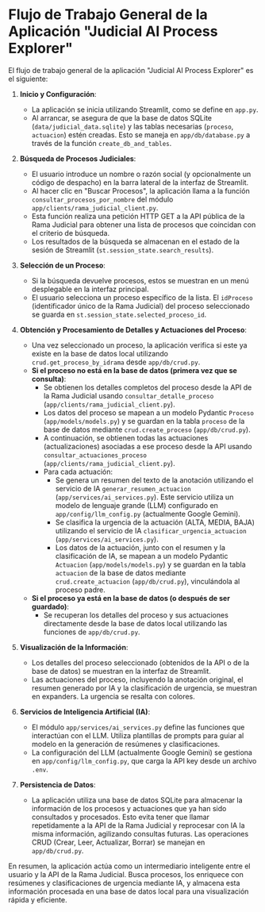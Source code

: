 # Flujo de Trabajo General de la Aplicación "Judicial AI Process Explorer"

El flujo de trabajo general de la aplicación "Judicial AI Process Explorer" es el siguiente:

1.  **Inicio y Configuración**:
    *   La aplicación se inicia utilizando Streamlit, como se define en `app.py`.
    *   Al arrancar, se asegura de que la base de datos SQLite (`data/judicial_data.sqlite`) y las tablas necesarias (`proceso`, `actuacion`) estén creadas. Esto se maneja en `app/db/database.py` a través de la función `create_db_and_tables`.

2.  **Búsqueda de Procesos Judiciales**:
    *   El usuario introduce un nombre o razón social (y opcionalmente un código de despacho) en la barra lateral de la interfaz de Streamlit.
    *   Al hacer clic en "Buscar Procesos", la aplicación llama a la función `consultar_procesos_por_nombre` del módulo `app/clients/rama_judicial_client.py`.
    *   Esta función realiza una petición HTTP GET a la API pública de la Rama Judicial para obtener una lista de procesos que coincidan con el criterio de búsqueda.
    *   Los resultados de la búsqueda se almacenan en el estado de la sesión de Streamlit (`st.session_state.search_results`).

3.  **Selección de un Proceso**:
    *   Si la búsqueda devuelve procesos, estos se muestran en un menú desplegable en la interfaz principal.
    *   El usuario selecciona un proceso específico de la lista. El `idProceso` (identificador único de la Rama Judicial) del proceso seleccionado se guarda en `st.session_state.selected_proceso_id`.

4.  **Obtención y Procesamiento de Detalles y Actuaciones del Proceso**:
    *   Una vez seleccionado un proceso, la aplicación verifica si este ya existe en la base de datos local utilizando `crud.get_proceso_by_idrama` desde `app/db/crud.py`.
    *   **Si el proceso no está en la base de datos (primera vez que se consulta)**:
        *   Se obtienen los detalles completos del proceso desde la API de la Rama Judicial usando `consultar_detalle_proceso` (`app/clients/rama_judicial_client.py`).
        *   Los datos del proceso se mapean a un modelo Pydantic `Proceso` (`app/models/models.py`) y se guardan en la tabla `proceso` de la base de datos mediante `crud.create_proceso` (`app/db/crud.py`).
        *   A continuación, se obtienen todas las actuaciones (actualizaciones) asociadas a ese proceso desde la API usando `consultar_actuaciones_proceso` (`app/clients/rama_judicial_client.py`).
        *   Para cada actuación:
            *   Se genera un resumen del texto de la anotación utilizando el servicio de IA `generar_resumen_actuacion` (`app/services/ai_services.py`). Este servicio utiliza un modelo de lenguaje grande (LLM) configurado en `app/config/llm_config.py` (actualmente Google Gemini).
            *   Se clasifica la urgencia de la actuación (ALTA, MEDIA, BAJA) utilizando el servicio de IA `clasificar_urgencia_actuacion` (`app/services/ai_services.py`).
            *   Los datos de la actuación, junto con el resumen y la clasificación de IA, se mapean a un modelo Pydantic `Actuacion` (`app/models/models.py`) y se guardan en la tabla `actuacion` de la base de datos mediante `crud.create_actuacion` (`app/db/crud.py`), vinculándola al proceso padre.
    *   **Si el proceso ya está en la base de datos (o después de ser guardado)**:
        *   Se recuperan los detalles del proceso y sus actuaciones directamente desde la base de datos local utilizando las funciones de `app/db/crud.py`.

5.  **Visualización de la Información**:
    *   Los detalles del proceso seleccionado (obtenidos de la API o de la base de datos) se muestran en la interfaz de Streamlit.
    *   Las actuaciones del proceso, incluyendo la anotación original, el resumen generado por IA y la clasificación de urgencia, se muestran en expanders. La urgencia se resalta con colores.

6.  **Servicios de Inteligencia Artificial (IA)**:
    *   El módulo `app/services/ai_services.py` define las funciones que interactúan con el LLM. Utiliza plantillas de prompts para guiar al modelo en la generación de resúmenes y clasificaciones.
    *   La configuración del LLM (actualmente Google Gemini) se gestiona en `app/config/llm_config.py`, que carga la API key desde un archivo `.env`.

7.  **Persistencia de Datos**:
    *   La aplicación utiliza una base de datos SQLite para almacenar la información de los procesos y actuaciones que ya han sido consultados y procesados. Esto evita tener que llamar repetidamente a la API de la Rama Judicial y reprocesar con IA la misma información, agilizando consultas futuras. Las operaciones CRUD (Crear, Leer, Actualizar, Borrar) se manejan en `app/db/crud.py`.

En resumen, la aplicación actúa como un intermediario inteligente entre el usuario y la API de la Rama Judicial. Busca procesos, los enriquece con resúmenes y clasificaciones de urgencia mediante IA, y almacena esta información procesada en una base de datos local para una visualización rápida y eficiente.
